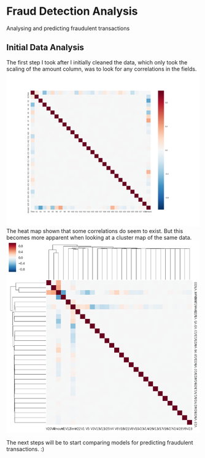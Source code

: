 # Fraud Detection Analysis
Analysing and predicting fraudulent transactions 

## Initial Data Analysis 
The first step I took after I initially cleaned the data, 
which only took the scaling of the amount column, 
was to look for any correlations in the fields. 
![Alt text](/analysis/results/field_correlations_heat_map.png?raw=true)
The heat map shown that some correlations do seem to exist. 
But this becomes more apparent when looking at a cluster map of the same data. 
![Alt text](/analysis/results/field_correlations_cluster_map.png?raw=true)

The next steps will be to start comparing models for predicting 
fraudulent transactions. :) 
